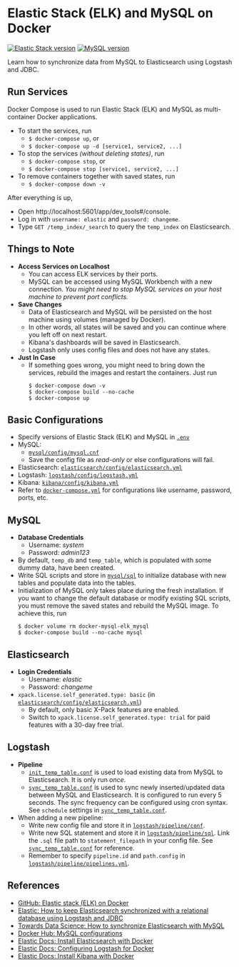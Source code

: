 # Elastic Stack (ELK) and MySQL on Docker

[![Elastic Stack version](https://img.shields.io/badge/Elastic%20Stack-7.13.0-00bfb3?style=flat&logo=elastic-stack)](https://www.elastic.co/blog/category/releases)
[![MySQL version](https://img.shields.io/badge/MySQL-8.0-f29111?style=flat&logo=MySQL&logoColor=white)](https://dev.mysql.com/doc/relnotes/mysql/8.0/en/)

Learn how to synchronize data from MySQL to Elasticsearch using Logstash and JDBC.

## Run Services

Docker Compose is used to run Elastic Stack (ELK) and MySQL as multi-container Docker applications.

- To start the services, run
  - `$ docker-compose up`, or
  - `$ docker-compose up -d [service1, service2, ...]`
- To stop the services _(without deleting states)_, run
  - `$ docker-compose stop`, or
  - `$ docker-compose stop [service1, service2, ...]`
- To remove containers together with saved states, run
  - `$ docker-compose down -v`

After everything is up,

- Open http://localhost:5601/app/dev_tools#/console.
- Log in with `username: elastic` and `password: changeme`.
- Type `GET /temp_index/_search` to query the `temp_index` on Elasticsearch.

## Things to Note

- **Access Services on Localhost**
  - You can access ELK services by their ports.
  - MySQL can be accessed using MySQL Workbench with a new connection. _You might need to stop MySQL services on your host machine to prevent port conflicts._
- **Save Changes**
  - Data of Elasticsearch and MySQL will be persisted on the host machine using volumes (managed by Docker).
  - In other words, all states will be saved and you can continue where you left off on next restart.
  - Kibana's dashboards will be saved in Elasticsearch.
  - Logstash only uses config files and does not have any states.
- **Just In Case**
  - If something goes wrong, you might need to bring down the services, rebuild the images and restart the containers. Just run
    ```console
    $ docker-compose down -v
    $ docker-compose build --no-cache
    $ docker-compose up
    ```

## Basic Configurations

- Specify versions of Elastic Stack (ELK) and MySQL in [`.env`][env]
- MySQL:
  - [`mysql/config/mysql.cnf`][config-mysql]
  - Save the config file as _read-only_ or else configurations will fail.
- Elasticsearch: [`elasticsearch/config/elasticsearch.yml`][config-es]
- Logstash: [`logstash/config/logstash.yml`][config-logstash]
- Kibana: [`kibana/config/kibana.yml`][config-kibana]
- Refer to [`docker-compose.yml`][docker-compose] for configurations like username, password, ports, etc.

## MySQL

- **Database Credentials**
  - Username: _system_
  - Password: _admin123_
- By default, `temp_db` and `temp_table`, which is populated with some dummy data, have been created.
- Write SQL scripts and store in [`mysql/sql`][mysql-sql] to initialize database with new tables and populate data into the tables.
- Initialization of MySQL only takes place during the fresh installation. If you want to change the default database or modify existing SQL scripts, you must remove the saved states and rebuild the MySQL image. To achieve this, run
  ```console
  $ docker volume rm docker-mysql-elk_mysql
  $ docker-compose build --no-cache mysql
  ```

## Elasticsearch

- **Login Credentials**
  - Username: _elastic_
  - Password: _changeme_
- `xpack.license.self_generated.type: basic` (in [`elasticsearch/config/elasticsearch.yml`][config-es])
  - By default, only basic X-Pack features are enabled.
  - Switch to `xpack.license.self_generated.type: trial` for paid features with a 30-day free trial.

## Logstash

- **Pipeline**
  - [`init_temp_table.conf`][logstash-init] is used to load existing data from MySQL to Elasticsearch. It is only run _once_.
  - [`sync_temp_table.conf`][logstash-sync] is used to sync newly inserted/updated data between MySQL and Elasticsearch. It is configured to run every 5 seconds. The sync frequency can be configured using cron syntax. See `schedule` settings in [`sync_temp_table.conf`][logstash-sync].
- When adding a new pipeline:
  - Write new config file and store it in [`logstash/pipeline/conf`][logstash-conf].
  - Write new SQL statement and store it in [`logstash/pipeline/sql`][logstash-sql]. Link the `.sql` file path to `statement_filepath` in your config file. See [`sync_temp_table.conf`][logstash-sync] for reference.
  - Remember to specify `pipeline.id` and `path.config` in [`logstash/pipeline/pipelines.yml`][logstash-pipelines].

## References

- [GitHub: Elastic stack (ELK) on Docker](https://github.com/deviantony/docker-elk)
- [Elastic: How to keep Elasticsearch synchronized with a relational database using Logstash and JDBC](https://www.elastic.co/blog/how-to-keep-elasticsearch-synchronized-with-a-relational-database-using-logstash)
- [Towards Data Science: How to synchronize Elasticsearch with MySQL](https://towardsdatascience.com/how-to-synchronize-elasticsearch-with-mysql-ed32fc57b339)
- [Docker Hub: MySQL configurations](https://hub.docker.com/_/mysql)
- [Elastic Docs: Install Elasticsearch with Docker](https://www.elastic.co/guide/en/elasticsearch/reference/current/docker.html)
- [Elastic Docs: Configuring Logstash for Docker](https://www.elastic.co/guide/en/logstash/current/docker-config.html)
- [Elastic Docs: Install Kibana with Docker](https://www.elastic.co/guide/en/kibana/current/docker.html)

[docker-compose]: ./docker-compose.yml
[env]: ./.env
[config-es]: ./elasticsearch/config/elasticsearch.yml
[config-logstash]: ./logstash/config/logstash.yml
[config-kibana]: ./kibana/config/kibana.yml
[config-mysql]: ./mysql/config/mysql.cnf
[mysql-sql]: ./mysql/sql
[logstash-init]: ./logstash/pipeline/conf/init_temp_table.conf
[logstash-sync]: ./logstash/pipeline/conf/sync_temp_table.conf
[logstash-conf]: ./logstash/pipeline/conf
[logstash-sql]: ./logstash/pipeline/sql
[logstash-pipelines]: ./logstash/pipeline/pipelines.yml
